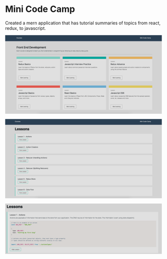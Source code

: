 # Mini Code Camp

Created a mern application that has tutorial summaries of topics from react, redux, to javascript.

![alt text](client/public/assets/mainpage.png "Description goes here")

![alt text](client/public/assets/lessons.png "Description goes here")

![alt text](client/public/assets/lessoninfo.png "Description goes here")
